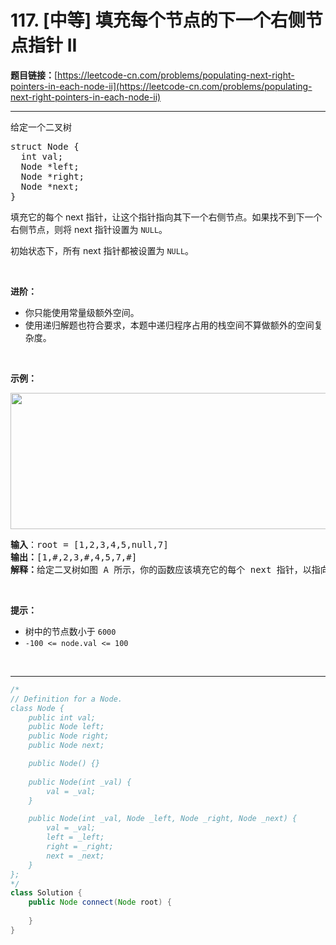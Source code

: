 # 117. [中等] 填充每个节点的下一个右侧节点指针 II

**题目链接：**[https://leetcode-cn.com/problems/populating-next-right-pointers-in-each-node-ii](https://leetcode-cn.com/problems/populating-next-right-pointers-in-each-node-ii)

---

<div class="content__1Y2H">
 <div class="notranslate">
  <p>给定一个二叉树</p> 
  <pre class="language-text">struct Node {
  int val;
  Node *left;
  Node *right;
  Node *next;
}</pre> 
  <p>填充它的每个 next 指针，让这个指针指向其下一个右侧节点。如果找不到下一个右侧节点，则将 next 指针设置为 <code>NULL</code>。</p> 
  <p>初始状态下，所有&nbsp;next 指针都被设置为 <code>NULL</code>。</p> 
  <p>&nbsp;</p> 
  <p><strong>进阶：</strong></p> 
  <ul> 
   <li>你只能使用常量级额外空间。</li> 
   <li>使用递归解题也符合要求，本题中递归程序占用的栈空间不算做额外的空间复杂度。</li> 
  </ul> 
  <p>&nbsp;</p> 
  <p><strong>示例：</strong></p> 
  <p><img style="height: 218px; width: 640px;" src="/aliyun-lc-upload/uploads/2019/02/15/117_sample.png" alt=""></p> 
  <pre class="language-text"><strong>输入</strong>：root = [1,2,3,4,5,null,7]
<strong>输出：</strong>[1,#,2,3,#,4,5,7,#]
<strong>解释：</strong>给定二叉树如图 A 所示，你的函数应该填充它的每个 next 指针，以指向其下一个右侧节点，如图 B 所示。</pre> 
  <p>&nbsp;</p> 
  <p><strong>提示：</strong></p> 
  <ul> 
   <li>树中的节点数小于 <code>6000</code></li> 
   <li><code>-100&nbsp;&lt;= node.val &lt;= 100</code></li> 
  </ul> 
  <p>&nbsp;</p> 
  <ul> 
  </ul> 
 </div>
</div>

---

```java
/*
// Definition for a Node.
class Node {
    public int val;
    public Node left;
    public Node right;
    public Node next;

    public Node() {}
    
    public Node(int _val) {
        val = _val;
    }

    public Node(int _val, Node _left, Node _right, Node _next) {
        val = _val;
        left = _left;
        right = _right;
        next = _next;
    }
};
*/
class Solution {
    public Node connect(Node root) {
        
    }
}
```